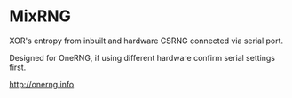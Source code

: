 # MixRNG

XOR's entropy from inbuilt and hardware CSRNG connected via serial port.

Designed for OneRNG, if using different hardware confirm serial settings first.

http://onerng.info


